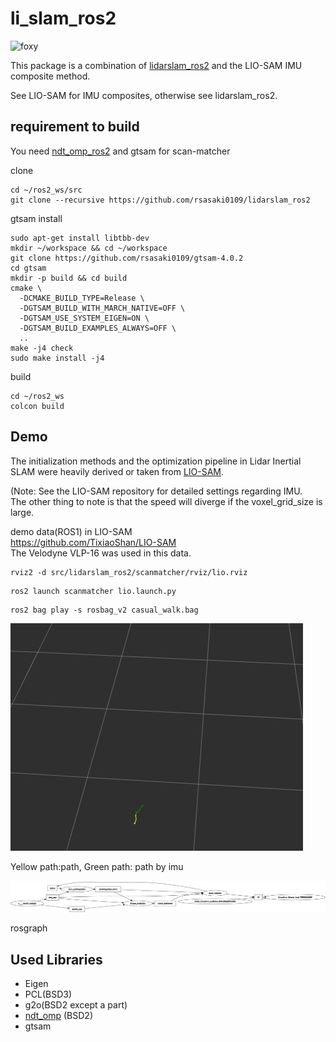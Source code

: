 li_slam_ros2
====
![foxy](https://github.com/rsasaki0109/li_slam_ros2/workflows/foxy/badge.svg)  

This package is a combination of [lidarslam_ros2](https://github.com/rsasaki0109/lidarslam_ros2) and the LIO-SAM IMU composite method.

See LIO-SAM for IMU composites, otherwise see lidarslam_ros2.

## requirement to build
You need  [ndt_omp_ros2](https://github.com/rsasaki0109/ndt_omp_ros2) and gtsam for scan-matcher

clone
```
cd ~/ros2_ws/src
git clone --recursive https://github.com/rsasaki0109/lidarslam_ros2
```
gtsam install
```
sudo apt-get install libtbb-dev
mkdir ~/workspace && cd ~/workspace
git clone https://github.com/rsasaki0109/gtsam-4.0.2
cd gtsam
mkdir -p build && cd build
cmake \
  -DCMAKE_BUILD_TYPE=Release \
  -DGTSAM_BUILD_WITH_MARCH_NATIVE=OFF \
  -DGTSAM_USE_SYSTEM_EIGEN=ON \
  -DGTSAM_BUILD_EXAMPLES_ALWAYS=OFF \
  ..
make -j4 check
sudo make install -j4
```
build
```
cd ~/ros2_ws
colcon build
```


## Demo

The initialization methods and the optimization pipeline in Lidar Inertial SLAM were heavily derived or taken from [LIO-SAM](https://github.com/TixiaoShan/LIO-SAM).

(Note: See the LIO-SAM repository for detailed settings regarding IMU.  
The other thing to note is that the speed will diverge if the voxel_grid_size is large.  

demo data(ROS1) in LIO-SAM   
https://github.com/TixiaoShan/LIO-SAM   
The Velodyne VLP-16 was used in this data.


```
rviz2 -d src/lidarslam_ros2/scanmatcher/rviz/lio.rviz 
```

```
ros2 launch scanmatcher lio.launch.py
```

```
ros2 bag play -s rosbag_v2 casual_walk.bag 
```

<img src="./scanmatcher/images/li_slam.gif">

Yellow path:path, Green path: path by imu 


<img src="./scanmatcher/images/rosgraph.png">  

rosgraph


## Used Libraries 

- Eigen
- PCL(BSD3)
- g2o(BSD2 except a part)
- [ndt_omp](https://github.com/koide3/ndt_omp) (BSD2)
- gtsam
